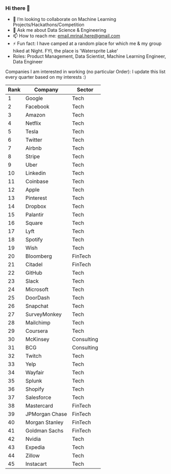 ### Hi there 👋


<!-- - 🔭 I’m currently working on ...
- 🌱 I’m currently learning ...
-->
- 👯 I’m looking to collaborate on Machine Learning Projects/Hackathons/Competition
- 💬 Ask me about Data Science & Engineering
- 📫 How to reach me: email.mrinal.here@gmail.com
- ⚡ Fun fact: I have camped at a random place for which me & my group hiked at Night. FYI, the place is 'Watersprite Lake'
- Roles: Product Management, Data Scientist, Machine Learning Engineer, Data Engineer

Companies I am interested in working (no particular Order):
I update this list every quarter based on my interests :)

| Rank| Company | Sector |
|------|-------|---------|
| 1 | Google | Tech |
| 2 | Facebook | Tech |
| 3 | Amazon | Tech |
| 4 | Netflix | Tech |
| 5 | Tesla | Tech |
| 6 | Twitter | Tech |
| 7 | Airbnb | Tech |
| 8 | Stripe | Tech |
| 9 | Uber | Tech |
| 10 | Linkedin | Tech |
| 11 | Coinbase | Tech |
| 12 | Apple | Tech |
| 13 | Pinterest| Tech |
| 14 | Dropbox	|	Tech |																						
| 15 | Palantir | Tech |																								
| 16 | Square | Tech |																									
| 17 | Lyft | Tech |																						
| 18 | Spotify |	Tech |																								
| 19 | Wish | Tech |																							
| 20 | Bloomberg | FinTech |																						
| 21 | Citadel | 	FinTech |																							
| 22 | GitHub | 	Tech |																					
| 23 | Slack | 	Tech |																							
| 24 | Microsoft | 	Tech |																							
| 25 | DoorDash | 	Tech |																					
| 26 | Snapchat |		Tech |																						
| 27 | SurveyMonkey | 	Tech |																								
| 28 | Mailchimp |	Tech |																							
| 29 | Coursera | 	Tech |																								
| 30 | McKinsey |		Consulting |																							
| 31 | BCG | 	Consulting |																						
| 32 | Twitch | Tech |																								
| 33 | Yelp | 	Tech |																							
| 34 | Wayfair | Tech |																									
| 35 | Splunk | 	Tech |																							
| 36 | Shopify | 	Tech |																							
| 37 | Salesforce | 	Tech |																							
| 38 | Mastercard | 	FinTech |																						
| 39 | JPMorgan Chase | 	FinTech |																						
| 40 | Morgan Stanley | FinTech |																									
| 41 | Goldman Sachs |	FinTech |																								
| 42 | Nvidia | 	Tech |																							
| 43 | Expedia | 	Tech |																							
| 44 | Zillow | 	Tech |																								
| 45 | Instacart |	Tech |	

